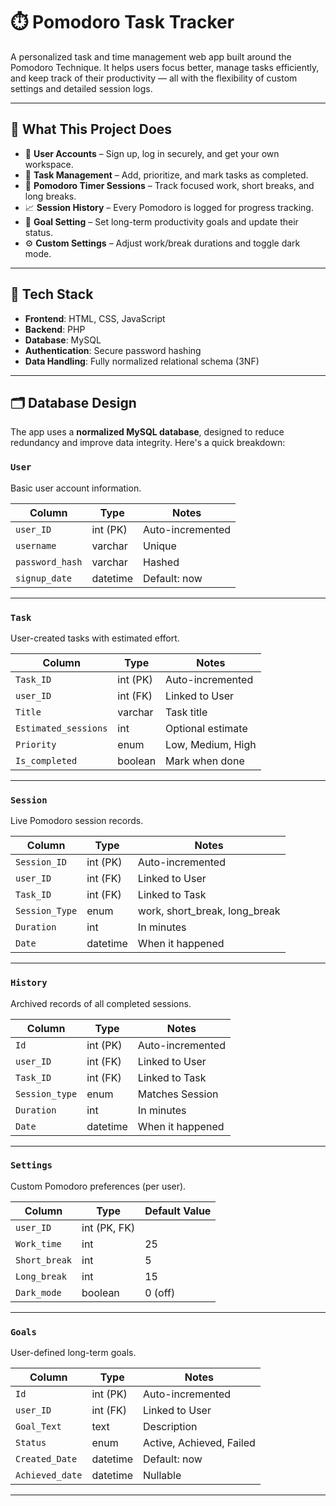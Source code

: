 # ⏱️ Pomodoro Task Tracker

A personalized task and time management web app built around the Pomodoro Technique. It helps users focus better, manage tasks efficiently, and keep track of their productivity — all with the flexibility of custom settings and detailed session logs.

---

## 📌 What This Project Does

- 👤 **User Accounts** – Sign up, log in securely, and get your own workspace.
- 📝 **Task Management** – Add, prioritize, and mark tasks as completed.
- 🍅 **Pomodoro Timer Sessions** – Track focused work, short breaks, and long breaks.
- 📈 **Session History** – Every Pomodoro is logged for progress tracking.
- 🎯 **Goal Setting** – Set long-term productivity goals and update their status.
- ⚙️ **Custom Settings** – Adjust work/break durations and toggle dark mode.

---

## 🧱 Tech Stack

- **Frontend**: HTML, CSS, JavaScript  
- **Backend**: PHP  
- **Database**: MySQL  
- **Authentication**: Secure password hashing  
- **Data Handling**: Fully normalized relational schema (3NF)

---

## 🗂️ Database Design

The app uses a **normalized MySQL database**, designed to reduce redundancy and improve data integrity. Here's a quick breakdown:

### `User`
Basic user account information.

| Column        | Type        | Notes              |
|---------------|-------------|--------------------|
| `user_ID`     | int (PK)    | Auto-incremented   |
| `username`    | varchar     | Unique             |
| `password_hash`| varchar     | Hashed             |
| `signup_date` | datetime    | Default: now       |

---

### `Task`
User-created tasks with estimated effort.

| Column        | Type        | Notes                          |
|---------------|-------------|--------------------------------|
| `Task_ID`     | int (PK)    | Auto-incremented               |
| `user_ID`     | int (FK)    | Linked to User                 |
| `Title`       | varchar     | Task title                     |
| `Estimated_sessions` | int | Optional estimate               |
| `Priority`    | enum        | Low, Medium, High              |
| `Is_completed`| boolean     | Mark when done                 |

---

### `Session`
Live Pomodoro session records.

| Column        | Type        | Notes                          |
|---------------|-------------|--------------------------------|
| `Session_ID`  | int (PK)    | Auto-incremented               |
| `user_ID`     | int (FK)    | Linked to User                 |
| `Task_ID`     | int (FK)    | Linked to Task                 |
| `Session_Type`| enum        | work, short_break, long_break |
| `Duration`    | int         | In minutes                     |
| `Date`        | datetime    | When it happened               |

---

### `History`
Archived records of all completed sessions.

| Column        | Type        | Notes              |
|---------------|-------------|--------------------|
| `Id`          | int (PK)    | Auto-incremented   |
| `user_ID`     | int (FK)    | Linked to User     |
| `Task_ID`     | int (FK)    | Linked to Task     |
| `Session_type`| enum        | Matches Session    |
| `Duration`    | int         | In minutes         |
| `Date`        | datetime    | When it happened   |

---

### `Settings`
Custom Pomodoro preferences (per user).

| Column        | Type        | Default Value |
|---------------|-------------|----------------|
| `user_ID`     | int (PK, FK)|                |
| `Work_time`   | int         | 25             |
| `Short_break` | int         | 5              |
| `Long_break`  | int         | 15             |
| `Dark_mode`   | boolean     | 0 (off)        |

---

### `Goals`
User-defined long-term goals.

| Column        | Type        | Notes              |
|---------------|-------------|--------------------|
| `Id`          | int (PK)    | Auto-incremented   |
| `user_ID`     | int (FK)    | Linked to User     |
| `Goal_Text`   | text        | Description        |
| `Status`      | enum        | Active, Achieved, Failed |
| `Created_Date`| datetime    | Default: now       |
| `Achieved_date`| datetime   | Nullable           |

---


